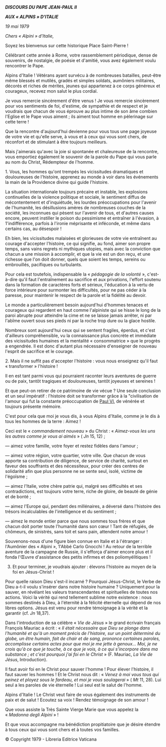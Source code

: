 ***DISCOURS DU PAPE JEAN-PAUL II***

***AUX « ALPINS » D'ITALIE***

*19 mai 1979*

*Chers « Alpini » d'Italie,*

Soyez les bienvenus sur cette historique Place Saint-Pierre !

Célébrant cette année à Rome, votre rassemblement périodique, dense de souvenirs, de nostalgie, de poésie et d'amitié, vous avez également voulu rencontrer le Pape.

Alpins d'Italie ! Vétérans ayant survécu à de nombreuses batailles, peut-être même blessés et mutilés, gradés et simples soldats, aumôniers militaires, décorés et riches de mérites, jeunes qui appartenez à ce corps généreux et courageux, recevez mon salut le plus cordial.

Je vous remercie sincèrement d'être venus ! Je vous remercie sincèrement pour vos sentiments de foi, d'estime, de sympathie et de respect et je voudrais que chacun de vous éprouve au plus intime de son âme combien l'Eglise et le Pape vous aiment ; ils aiment tout homme en pèlerinage sur cette terre !

Que la rencontre d'aujourd'hui devienne pour vous tous une page joyeuse de votre vie et qu'elle serve, à vous et à ceux qui vous sont chers, de réconfort et de stimulant à être toujours meilleurs.

Mais j'aimerais qu'avec la joie si spontanée et chaleureuse de la rencontre, vous emportiez également le souvenir de la parole du Pape qui vous parle au nom du Christ, Rédempteur de l'homme.

1. Vous, les hommes qu'ont trempés les vicissitudes dramatiques et douloureuses de l'histoire, apprenez au monde à voir dans les événements la main de la Providence divine qui guide l'histoire.

La situation internationale toujours précaire et instable, les explosions continuelles de la violence politique et sociale, le sentiment diffus de mécontentement et d'inquiétude, les lourdes préoccupations pour l'avenir de l'humanité, les désillusions amères de nombreuses couches de la société, les inconnues qui pèsent sur l'avenir de tous, et d'autres causes encore, peuvent instiller le poison du pessimisme et entraîner à l'évasion, à 1'indifférence, parfois à l'ironie méprisante et inféconde, et même dans certains cas, au désespoir !

Eh bien, les vicissitudes malaisées et glorieuses de votre vie entraînent au courage d'accepter l'histoire, ce qui signifie, au fond, aimer son propre temps, sans vains regrets ni mythiques utopies, mais avec la conviction que chacun a une mission à accomplir, et que la vie est un don reçu, et une richesse que l'on doit donner, quels que soient les temps, sereins ou embrouillés, pacifiques ou turbulants.

Pour cela est toutefois, indispensable la « *pédagogie de la volonté* », c'est-à-dire qu'il faut l'entraînement au sacrifice et aux privations, l'effort soutenu dans la formation de caractères forts et sérieux, l'éducation à la vertu de force intérieure pour surmonter les difficultés, pour ne pas céder à la paresse, pour maintenir le respect de la parole et la fidélité au devoir.

Le monde a particulièrement besoin aujourd'hui d'hommes tenaces et courageux qui regardent en haut comme l'alpiniste qui se hisse le long de la paroi abrupte pour atteindre la cime et ne se laisse jamais arrêter, ni par l'abîme ouvert sous ses pieds ni par la roche trop dure ou la glace hostile.

Nombreux sont aujourd'hui ceux qui se sentent fragiles, éperdus, et c'est d'ailleurs compréhensible, vu la connaissance plus concrète et immédiate des vicissitudes humaines et la mentalité « consommatrice » que le progrès a engendrée. Il est donc d'autant plus nécessaire d'enseigner de nouveau l'esprit de sacrifice et le courage.

2. Mais il ne suffit pas d'accepter l'histoire : vous nous enseignez qu'il faut « transformer » l'histoire !

Il en est tant parmi vous qui pourraient raconter leurs aventures de guerre ou de paix, tantôt tragiques et douloureuses, tantôt joyeuses et sereines !

Et que peut-on retirer de ce patrimoine de vie vécue ? Une seule conclusion et un seul impératif : l'histoire doit se transformer grâce à la "civilisation de l'amour qui fut la constante préoccupation de [Paul VI](http://www.vatican.va/holy_father/paul_vi/index_fr.htm), de vénérée et toujours présente mémoire.

C'est pour cela que moi je vous dis, à vous Alpins d'Italie, comme je le dis à tous les hommes de la terre : Aimez !

Ceci est le « *commandement nouveau* » du Christ : « *Aimez-vous les uns les autres comme je vous ai aimés* » ( *Jn* 15, 12) ;

— aimez votre famille, votre foyer et restez fidèles dans l'amour ;

— aimez votre région, votre quartier, votre ville. Que chacun de vous apporte sa contribution de diligence, de service de charité, surtout en faveur des souffrants et des nécessiteux, pour créer des centres de solidarité afin que plus personne ne se sente seul, isolé, victime de l'égoïsme ;

— aimez l'Italie, votre chère patrie qui, malgré ses difficultés et ses contradictions, est toujours votre terre, riche de gloire, de beauté de génie et de bonté ;

— aimez l'Europe qui, pendant des millénaires, a déversé dans l'histoire des trésors incalculables de l'intelligence et du sentiment ;

— aimez le monde entier parce que nous sommes tous frères et que chacun doit porter toute l'humanité dans son cœur ! Tant de réfugiés, de chômeurs, de sinistrés, sans toit et sans pain, attendent notre amour !

Souvenons-nous d'une figure bien connue en Italie et à l'étranger : l'Aumônier des « Alpini », 1'Abbé Carlo Gnocchi ! Au retour de la terrible aventure de la campagne de Russie, il s'efforça d'aimer encore plus et il fonda l'Œuvre d'assistance des petits infirmes et des poliomyélitiques !

3. Et pour terminer, je voudrais ajouter : élevons l'histoire au moyen de la foi en Jésus-Christ !

Pour quelle raison Dieu s'est-il incarné ? Pourquoi Jésus-Christ, le Verbe de Dieu a-t-il voulu s'insérer dans notre histoire humaine ? Uniquement pour la sauver, en révélant les valeurs transcendantes et spirituelles de toutes nos actions. Voici la vérité qui rend tellement sublime notre existence : nous sommes destinés à Dieu, à l'éternité à la félicité éternelle qui dépend de nos libres options. Jésus est venu pour rendre témoignage à la vérité et la garantir (cf. *Jn* 18,37).

Dans l'introduction de sa célèbre « *Vie de Jésus* » le grand écrivain français François Mauriac a écrit : « *Il était nécessaire que Dieu se plonge dans l'humanité et qu'à un moment précis de l'histoire, sur un point déterminé du globe, un être humain, fait de chair et de sang, prononce certaines paroles, accomplisse certains actes pour que moi je me jette à genoux... Moi, je ne crois qu'à ce que je touche, à ce que je vois, à ce qui s'incorpore dans ma substance ; et c'est pourquoi j'ai foi en le Christ* » (F. Mauriac, *La Vie de Jésus*, Introduction).

Il faut avoir foi en le Christ pour sauver l'homme ! Pour élever l'histoire, il faut sauver les hommes ! Et le Christ nous dit : « *Venez à moi vous tous qui peinez et ployez sous le fardeau, et moi je vous soulagerai* » ( *Mt* 11, 28). Lui seul a les paroles de vie éternelle ! Lui seul est le salut de l'homme.

Alpins d'Italie ! Le Christ veut faire de vous également des instruments de paix et de salut ! Ecoutez sa voix ! Rendez témoignage de son amour !

Que vous assiste la Très Sainte Vierge Marie que vous appelez la « *Madonna degli Alpini* » !

Et que vous accompagne ma bénédiction propitiatoire que je désire étendre à tous ceux qui vous sont chers et à toutes vos familles.

© Copyright 1979 - Libreria Editrice Vaticana
